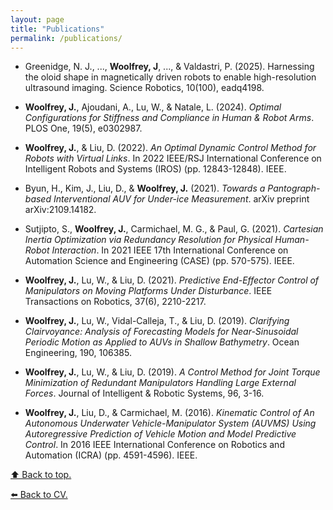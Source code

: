 ```yaml
---
layout: page
title: "Publications"
permalink: /publications/
---
```


- Greenidge, N. J., ..., **Woolfrey, J**, ..., & Valdastri, P. (2025). Harnessing the oloid shape in magnetically driven robots to enable high-resolution ultrasound imaging. Science Robotics, 10(100), eadq4198.

- **Woolfrey, J.**, Ajoudani, A., Lu, W., & Natale, L. (2024). _Optimal Configurations for Stiffness and Compliance in Human & Robot Arms_. PLOS One, 19(5), e0302987.
  
- **Woolfrey, J.**, & Liu, D. (2022). _An Optimal Dynamic Control Method for Robots with Virtual Links_. In 2022 IEEE/RSJ International Conference on Intelligent Robots and Systems (IROS) (pp. 12843-12848). IEEE.
  
- Byun, H., Kim, J., Liu, D., & **Woolfrey, J.** (2021). _Towards a Pantograph-based Interventional AUV for Under-ice Measurement_. arXiv preprint arXiv:2109.14182.
  
- Sutjipto, S., **Woolfrey, J.**, Carmichael, M. G., & Paul, G. (2021). _Cartesian Inertia Optimization via Redundancy Resolution for Physical Human-Robot Interaction_. In 2021 IEEE 17th International Conference on Automation Science and Engineering (CASE) (pp. 570-575). IEEE.
  
- **Woolfrey, J.**, Lu, W., & Liu, D. (2021). _Predictive End-Effector Control of Manipulators on Moving Platforms Under Disturbance_. IEEE Transactions on Robotics, 37(6), 2210-2217.
  
- **Woolfrey, J.**, Lu, W., Vidal-Calleja, T., & Liu, D. (2019). _Clarifying Clairvoyance: Analysis of Forecasting Models for Near-Sinusoidal Periodic Motion as Applied to AUVs in Shallow Bathymetry_. Ocean Engineering, 190, 106385.
  
- **Woolfrey, J.**, Lu, W., & Liu, D. (2019). _A Control Method for Joint Torque Minimization of Redundant Manipulators Handling Large External Forces_. Journal of Intelligent & Robotic Systems, 96, 3-16.
  
- **Woolfrey, J.**, Liu, D., & Carmichael, M. (2016). _Kinematic Control of An Autonomous Underwater Vehicle-Manipulator System (AUVMS) Using Autoregressive Prediction of Vehicle Motion and Model Predictive Control_. In 2016 IEEE International Conference on Robotics and Automation (ICRA) (pp. 4591-4596). IEEE.

[⬆️ Back to top.](#top)

[⬅️ Back to CV.](cv.md)
